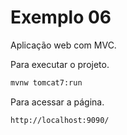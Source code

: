 # Exemplo 06

Aplicação web com MVC.

Para executar o projeto.

```sh
mvnw tomcat7:run
```

Para acessar a página.

```
http://localhost:9090/
```
